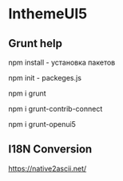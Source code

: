 # InthemeUI5

## Grunt help
npm install <pkg> - установка пакетов
  
npm init - packeges.js

npm i grunt

npm i grunt-contrib-connect

npm i grunt-openui5



## I18N Conversion
https://native2ascii.net/

